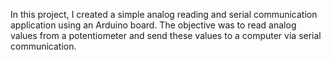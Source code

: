 In this project, I created a simple analog reading and serial communication application using an Arduino board. The objective was to read analog values from a potentiometer and send these values to a computer via serial communication.
